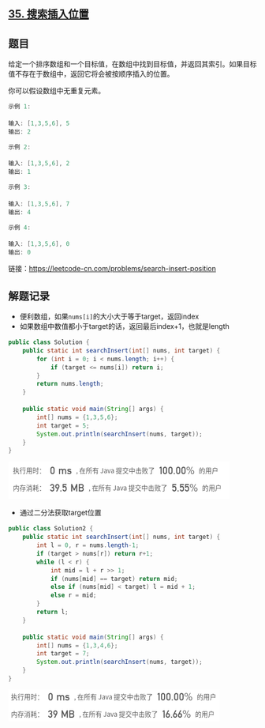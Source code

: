 ## [35. 搜索插入位置](https://leetcode-cn.com/problems/search-insert-position/)

## 题目

给定一个排序数组和一个目标值，在数组中找到目标值，并返回其索引。如果目标值不存在于数组中，返回它将会被按顺序插入的位置。

你可以假设数组中无重复元素。

```java
示例 1:

输入: [1,3,5,6], 5
输出: 2
```

```java
示例 2:

输入: [1,3,5,6], 2
输出: 1
```

```java
示例 3:

输入: [1,3,5,6], 7
输出: 4
```

```java
示例 4:

输入: [1,3,5,6], 0
输出: 0

```


链接：https://leetcode-cn.com/problems/search-insert-position

## 解题记录

+ 便利数组，如果`nums[i]`的大小大于等于target，返回index
+ 如果数组中数值都小于target的话，返回最后index+1，也就是length

```java
public class Solution {
    public static int searchInsert(int[] nums, int target) {
        for (int i = 0; i < nums.length; i++) {
            if (target <= nums[i]) return i;
        }
        return nums.length;
    }

    public static void main(String[] args) {
        int[] nums = {1,3,5,6};
        int target = 5;
        System.out.println(searchInsert(nums, target));
    }
}

```

![image-20200717075755640](README.assets/image-20200717075755640.png)

+ 通过二分法获取target位置

```java
public class Solution2 {
    public static int searchInsert(int[] nums, int target) {
        int l = 0, r = nums.length-1;
        if (target > nums[r]) return r+1;
        while (l < r) {
            int mid = l + r >> 1;
            if (nums[mid] == target) return mid;
            else if (nums[mid] < target) l = mid + 1;
            else r = mid;
        }
        return l;
    }

    public static void main(String[] args) {
        int[] nums = {1,3,4,6};
        int target = 7;
        System.out.println(searchInsert(nums, target));
    }
}

```

![image-20200717081125978](README.assets/image-20200717081125978.png)